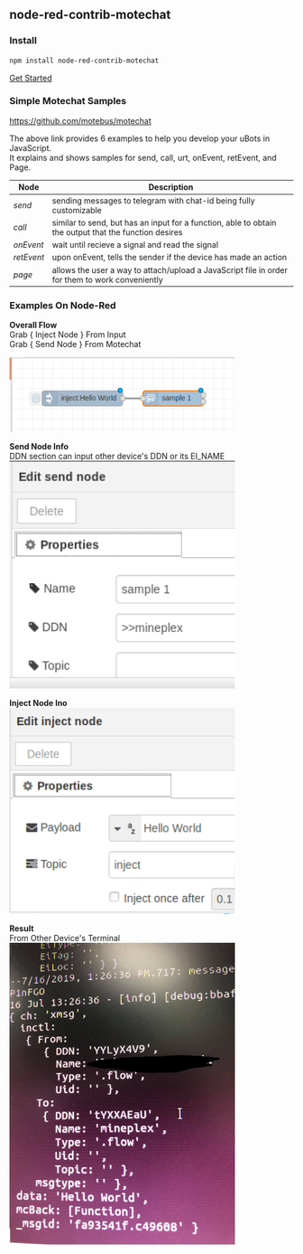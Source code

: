 ##  node-red-contrib-motechat

### Install

```bash
npm install node-red-contrib-motechat
```
[Get Started](docs/how-to-run.md)

### Simple Motechat Samples

 <https://github.com/motebus/motechat>

The above link provides 6 examples to help you develop your uBots in JavaScript. <br />
It explains and shows samples for send, call, urt, onEvent, retEvent, and Page.

Node| Description | 
--- | --- | 
*send* | sending messages to telegram with chat-id being fully customizable |
*call* | similar to send, but has an input for a function, able to obtain the output that the function desires |
*onEvent* | wait until recieve a signal and read the signal |
*retEvent* | upon onEvent, tells the sender if the device has made an action |
*page* | allows the user a way to attach/upload a JavaScript file in order for them to work conveniently |

### Examples On Node-Red
 **Overall Flow** <br />
Grab { Inject Node } From Input <br />
Grab { Send Node } From Motechat <br />
 
<img src="/node-red-examples/sendnodes.png" width="400">

**Send Node Info** <br />
DDN section can input other device's DDN or its EI_NAME <br />
<img src="/node-red-examples/sendnodes.info.png" width="400">

**Inject Node Ino** <br />
<img src="/node-red-examples/InjectSendNode.png" width="400">

**Result** <br />
From Other Device's Terminal <br />
<img src="/node-red-examples/result.jpg" width="400">





